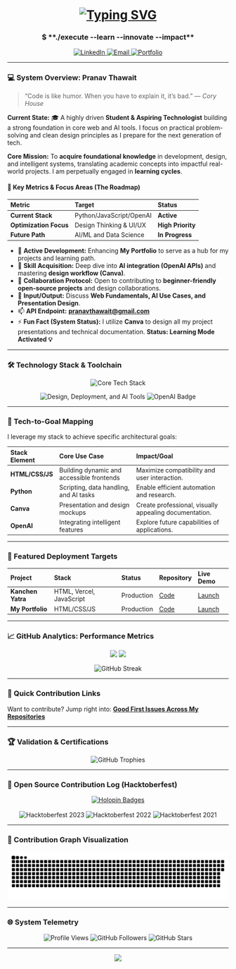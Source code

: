 <div align="center">
  <h1>
    <a href="https://Pranav00076.github.io" target="_blank">
      <img src="https://readme-typing-svg.herokuapp.com?font=JetBrains+Mono&size=32&duration=2800&pause=500&color=00FF00&center=true&vCenter=true&width=500&lines=Learning+%26+Building+the+Future;Student+%2C+Innovator;Exploring+AI+%26+Design;Pranav+Thawait+%7BCode%7D" alt="Typing SVG" />
    </a>
  </h1>
  <h3>$ **./execute --learn --innovate --impact**</h3>
</div>

<p align="center">
  <a href="https://www.linkedin.com/in/pranav-thawait-140a092b2" target="_blank">
    <img src="https://img.shields.io/badge/LinkedIn-0077B5.svg?style=for-the-badge&logo=linkedin&logoColor=white" alt="LinkedIn">
  </a>
  <a href="mailto:pranavthawait@gmail.com" target="_blank">
    <img src="https://img.shields.io/badge/Gmail-D14836.svg?style=for-the-badge&logo=gmail&logoColor=white" alt="Email">
  </a>
  <a href="https://Pranav00076.github.io" target="_blank">
    <img src="https://img.shields.io/badge/Portfolio-00C853.svg?style=for-the-badge&logo=codeigniter&logoColor=white" alt="Portfolio">
  </a>
</p>

---

### 💻 System Overview: Pranav Thawait

> “Code is like humor. When you have to explain it, it’s bad.” — *Cory House*

**Current State:** 🎓 A highly driven **Student & Aspiring Technologist** building a strong foundation in core web and AI tools. I focus on practical problem-solving and clean design principles as I prepare for the next generation of tech.

**Core Mission:** To **acquire foundational knowledge** in development, design, and intelligent systems, translating academic concepts into impactful real-world projects. I am perpetually engaged in **learning cycles**.

#### 🔑 Key Metrics & Focus Areas (The Roadmap)

| Metric | Target | Status |
| :--- | :--- | :--- |
| **Current Stack** | Python/JavaScript/OpenAI | **Active** |
| **Optimization Focus** | Design Thinking & UI/UX | **High Priority** |
| **Future Path** | AI/ML and Data Science | **In Progress** |

- 🔭 **Active Development:** Enhancing **My Portfolio** to serve as a hub for my projects and learning path.
- 🌱 **Skill Acquisition:** Deep dive into **AI integration (OpenAI APIs)** and mastering **design workflow (Canva)**.
- 🤝 **Collaboration Protocol:** Open to contributing to **beginner-friendly open-source projects** and design collaborations.
- 💬 **Input/Output:** Discuss **Web Fundamentals, AI Use Cases, and Presentation Design**.
- 📫 **API Endpoint:** **[pranavthawait@gmail.com](mailto:pranavthawait@gmail.com)**
- ⚡ **Fun Fact (System Status):** I utilize **Canva** to design all my project presentations and technical documentation. **Status: Learning Mode Activated 💡**

---

### 🛠️ Technology Stack & Toolchain

<p align="center">
  <img src="https://skillicons.dev/icons?i=python,html,css,js,git,github,vscode&theme=dark" alt="Core Tech Stack">
</p>
<p align="center">
  <img src="https://skillicons.dev/icons?i=vercel,canva&theme=dark" alt="Design, Deployment, and AI Tools">
  <img src="https://img.shields.io/badge/OpenAI-41295D.svg?style=for-the-badge&logo=openai&logoColor=white" alt="OpenAI Badge">
</p>

---

### 🎯 Tech-to-Goal Mapping
I leverage my stack to achieve specific architectural goals:

| Stack Element | Core Use Case | Impact/Goal |
| :--- | :--- | :--- |
| **HTML/CSS/JS** | Building dynamic and accessible frontends | Maximize compatibility and user interaction. |
| **Python** | Scripting, data handling, and AI tasks | Enable efficient automation and research. |
| **Canva** | Presentation and design mockups | Create professional, visually appealing documentation. |
| **OpenAI** | Integrating intelligent features | Explore future capabilities of applications. |

---

### 🌟 Featured Deployment Targets

| Project | Stack | Status | Repository | Live Demo |
| :--- | :--- | :--- | :--- | :--- |
| **Kanchen Yatra** | HTML, Vercel, JavaScript | Production | [Code](https://github.com/Pranav00076/v0-kanchen-yatra-platform_1-pq.git)| [Launch](Link-to-Kanchen-Yatra-Live-Site) |
| **My Portfolio** | HTML/CSS/JS | Production | [Code](Link-to-Portfolio-Repo) | [Launch](https://Pranav00076.github.io) |

---

### 📈 GitHub Analytics: Performance Metrics

<p align="center">
  <picture>
    <source srcset="https://github-readme-stats.vercel.app/api?username=Pranav00076&show_icons=true&theme=tokyonight&hide_border=true&title_color=00FF00&icon_color=00FF00" media="(prefers-color-scheme: dark)" />
    <source srcset="https://github-readme-stats.vercel.app/api?username=Pranav00076&show_icons=true&theme=default&hide_border=true&title_color=008000&icon_color=008000" media="(prefers-color-scheme: light)" />
    <img src="https://github-readme-stats.vercel.app/api?username=Pranav00076&show_icons=true" height="165" />
  </picture>

  <picture>
    <source srcset="https://github-readme-stats.vercel.app/api/top-langs?username=Pranav00076&layout=compact&theme=tokyonight&hide_border=true&title_color=00FF00&icon_color=00FF00" media="(prefers-color-scheme: dark)" />
    <source srcset="https://github-readme-stats.vercel.app/api/top-langs?username=Pranav00076&layout=compact&theme=default&hide_border=true&title_color=008000&icon_color=008000" media="(prefers-color-scheme: light)" />
    <img src="https://github-readme-stats.vercel.app/api/top-langs?username=Pranav00076&layout=compact" height="165" />
  </picture>
</p>

<p align="center">
  <picture>
    <source srcset="https://github-readme-streak-stats.herokuapp.com/?user=Pranav00076&theme=tokyonight&hide_border=true&ring=00FF00&currStreakNum=00FF00&fire=00FF00" media="(prefers-color-scheme: dark)" />
    <source srcset="https://github-readme-streak-stats.herokuapp.com/?user=Pranav00076&theme=default&hide_border=true&ring=008000&currStreakNum=008000&fire=008000" media="(prefers-color-scheme: light)" />
    <img src="https://github-readme-streak-stats.herokuapp.com/?user=Pranav00076" alt="GitHub Streak" />
  </picture>
</p>

---

### 🤝 Quick Contribution Links
Want to contribute? Jump right into: **[Good First Issues Across My Repositories](https://github.com/search?q=user%3APranav00076+label%3A%22good+first+issue%22+type%3Aissue)**

---

### 🏆 Validation & Certifications

<p align="center">
  <picture>
    <source srcset="https://github-profile-trophy.vercel.app/?username=Pranav00076&theme=tokyonight&no-frame=true&margin-w=5&row=1&column=7" media="(prefers-color-scheme: dark)" />
    <source srcset="https://github-profile-trophy.vercel.app/?username=Pranav00076&theme=flat&no-frame=true&margin-w=5&row=1&column=7" media="(prefers-color-scheme: light)" />
    <img src="https://github-profile-trophy.vercel.app/?username=Pranav00076&theme=tokyonight&no-frame=true&margin-w=5" alt="GitHub Trophies" />
  </picture>
</p>

---

### 🎃 Open Source Contribution Log (Hacktoberfest)

<p align="center">
  <a href="https://holopin.io/@Pranav00076">
    <img src="https://holopin.me/Pranav00076" alt="Holopin Badges" />
  </a>
  <br><br>
  <img src="https://img.shields.io/badge/Hacktoberfest-2023-orange.svg?style=for-the-badge&logo=opensourceinitiative" alt="Hacktoberfest 2023" />
  <img src="https://img.shields.io/badge/Hacktoberfest-2022-orange.svg?style=for-the-badge&logo=opensourceinitiative" alt="Hacktoberfest 2022" />
  <img src="https://img.shields.io/badge/Hacktoberfest-2021-orange.svg?style=for-the-badge&logo=opensourceinitiative" alt="Hacktoberfest 2021" />
</p>

---

### 🐍 Contribution Graph Visualization

<p align="center">
  <img src="https://raw.githubusercontent.com/Pranav00076/Pranav00076/main/dist/github-contribution-grid-snake.svg" alt="Snake animation" />
</p>

---

### 🌐 System Telemetry

<p align="center">
  <img src="https://komarev.com/ghpvc/?username=Pranav00076&label=Profile+Views&color=00FF00&style=for-the-badge" alt="Profile Views" />
  <img src="https://img.shields.io/github/followers/Pranav00076?label=Contributors%20Following&style=for-the-badge&color=brightgreen" alt="GitHub Followers" />
  <img src="https://img.shields.io/github/stars/Pranav00076?style=for-the-badge&color=00ff00&label=Repository%20Stars" alt="GitHub Stars" />
</p>

---

<p align="center">
  <img src="https://capsule-render.vercel.app/api?type=waving&color=00ff00&height=100&section=footer" />
</p>
